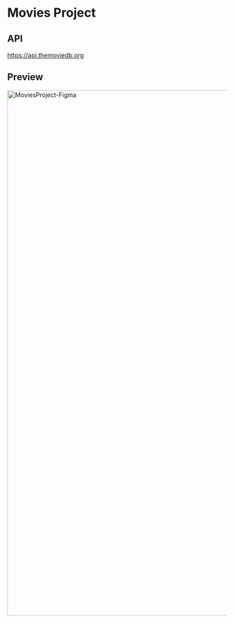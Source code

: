 # Movies Project 

## API

https://api.themoviedb.org

## Preview

<img width="1206" alt="MoviesProject-Figma" src="https://github.com/user-attachments/assets/009dcafe-5c7d-41ea-8317-bec364874e05">

